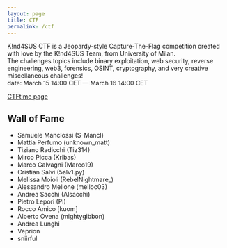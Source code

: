 ```yaml
---
layout: page
title: CTF
permalink: /ctf
---
```


K!nd4SUS CTF is a Jeopardy-style Capture-The-Flag competition created with love by the K!nd4SUS Team, from University of Milan. <br>
The challenges topics include binary exploitation, web security, reverse engineering, web3, forensics, OSINT, cryptography, and very creative miscellaneous challenges! <br>
date: March 15 14:00 CET — March 16 14:00 CET

[CTFtime page](https://ctftime.org/event/2703)


## Wall of Fame

- Samuele Manclossi (S-Mancl)
- Mattia Perfumo (unknown_matt)
- Tiziano Radicchi (Tiz314)
- Mirco Picca (Kribas)
- Marco Galvagni  (Marco19)
- Cristian Salvi (5alv1.py)
- Melissa Moioli (RebelNightmare_)
- Alessandro Mellone (melloc03)
- Andrea Sacchi (Alsacchi)
- Pietro Lepori (Pi)
- Rocco Amico \[kuom\]
- Alberto Ovena (mightygibbon) 
- Andrea Lunghi
- Veprion
- sniirful
